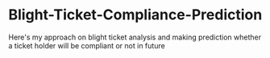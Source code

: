 # Blight-Ticket-Compliance-Prediction
Here's my approach on blight ticket analysis and making prediction whether a ticket holder will be compliant or not in future
